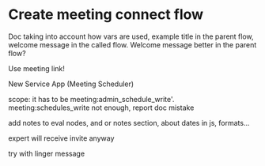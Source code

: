 # Create meeting connect flow

Doc taking into account how vars are used, example title in the parent flow, welcome message in the called flow. Welcome message better in the parent flow?

Use meeting link!



New Service App (Meeting Scheduler)

  scope: it has to be meeting:admin_schedule_write'. meeting:schedules_write not enough, report doc mistake


add notes to eval nodes, and or notes section, about dates in js, formats...


expert will receive invite anyway


try with linger message



